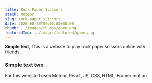 ```yaml
---
title: Rock Paper Scissors
stack: Meteor
slug: rock-paper-scissors
date: 2020-08-20T00:00:00+00:00
thumb: ../images/thumbs/game.png
featuredImg: ../images/featured/game.png
---
```


**Simple text**, This is a website to play rock paper scissors online with friends.

### Simple text two

For this website I used Meteor, React, JS, CSS, HTML, Framer motion.